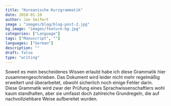 ```yaml
---
title: "Koreanische Kurzgrammatik"
date: 2010-01-10
author: Jan Seifert
image : "images/blog/blog-post-2.jpg"
bg_image: "images/feature-bg.jpg"
categories: ["Language"]
tags: ["Manuscript", ""]
languages: ["German"]
description: ""
draft: false
type: "writing"
---
```



Soweit es mein bescheidenes Wissen erlaubt habe ich diese Grammatik hier zusammengeschrieben. Das Dokument wird leider nicht mehr regelmäßig erweitert und überarbeitet, obwohl sicherlich noch einige Fehler darin. Diese Grammatik wird zwar der Prüfung eines Sprachwissenschaftlers wohl kaum standhalten, aber sie umfasst doch zahlreiche Grundregeln, die auf nachvollziehbare Weise aufbereitet wurden. </p>
